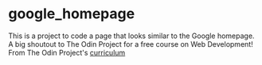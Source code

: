 # google_homepage
This is a project to code a page that looks similar to the Google homepage.
A big shoutout to The Odin Project for a free course on Web Development! From The Odin Project's [curriculum](http://www.theodinproject.com/courses/web-development-101/lessons/html-css)
